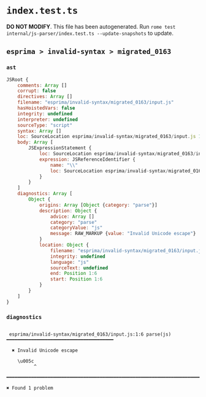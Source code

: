 # `index.test.ts`

**DO NOT MODIFY**. This file has been autogenerated. Run `rome test internal/js-parser/index.test.ts --update-snapshots` to update.

## `esprima > invalid-syntax > migrated_0163`

### `ast`

```javascript
JSRoot {
	comments: Array []
	corrupt: false
	directives: Array []
	filename: "esprima/invalid-syntax/migrated_0163/input.js"
	hasHoistedVars: false
	integrity: undefined
	interpreter: undefined
	sourceType: "script"
	syntax: Array []
	loc: SourceLocation esprima/invalid-syntax/migrated_0163/input.js 1:0-2:0
	body: Array [
		JSExpressionStatement {
			loc: SourceLocation esprima/invalid-syntax/migrated_0163/input.js 1:0-1:6
			expression: JSReferenceIdentifier {
				name: "\\"
				loc: SourceLocation esprima/invalid-syntax/migrated_0163/input.js 1:0-1:6 (\)
			}
		}
	]
	diagnostics: Array [
		Object {
			origins: Array [Object {category: "parse"}]
			description: Object {
				advice: Array []
				category: "parse"
				categoryValue: "js"
				message: RAW_MARKUP {value: "Invalid Unicode escape"}
			}
			location: Object {
				filename: "esprima/invalid-syntax/migrated_0163/input.js"
				integrity: undefined
				language: "js"
				sourceText: undefined
				end: Position 1:6
				start: Position 1:6
			}
		}
	]
}
```

### `diagnostics`

```

 esprima/invalid-syntax/migrated_0163/input.js:1:6 parse(js) ━━━━━━━━━━━━━━━━━━━━━━━━━━━━━━━━━━━━━━━

  ✖ Invalid Unicode escape

    \u005c
          ^

━━━━━━━━━━━━━━━━━━━━━━━━━━━━━━━━━━━━━━━━━━━━━━━━━━━━━━━━━━━━━━━━━━━━━━━━━━━━━━━━━━━━━━━━━━━━━━━━━━━━

✖ Found 1 problem

```
